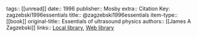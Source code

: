 tags:: [[unread]]
date:: 1996
publisher:: Mosby
extra:: Citation Key: zagzebski1996essentials
title:: @zagzebski1996essentials
item-type:: [[book]]
original-title:: Essentials of ultrasound physics
authors:: [[James A Zagzebski]]
links:: [Local library](zotero://select/library/items/2EVSMWRC), [Web library](https://www.zotero.org/users/6786528/items/2EVSMWRC)
